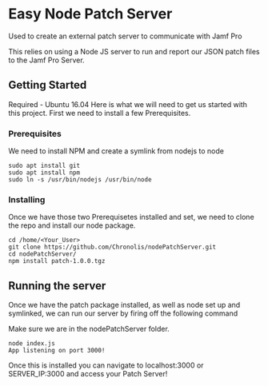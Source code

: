 # Easy Node Patch Server
Used to create an external patch server to communicate with Jamf Pro

This relies on using a Node JS server to run and report our JSON patch files to the Jamf Pro Server.

## Getting Started

Required - Ubuntu 16.04
Here is what we will need to get us started with this project. First we need to install a few Prerequisites.

### Prerequisites

We need to install NPM and create a symlink from nodejs to node

```
sudo apt install git
sudo apt install npm
sudo ln -s /usr/bin/nodejs /usr/bin/node
```

### Installing

Once we have those two Prerequisetes installed and set, we need to clone the repo and install our node package.

```
cd /home/<Your_User>
git clone https://github.com/Chronolis/nodePatchServer.git
cd nodePatchServer/
npm install patch-1.0.0.tgz
```

## Running the server

Once we have the patch package installed, as well as node set up and symlinked, we can run our server by firing off the following command

Make sure we are in the nodePatchServer folder.
```
node index.js
App listening on port 3000!
````

Once this is installed you can navigate to localhost:3000 or SERVER_IP:3000 and access your Patch Server!

